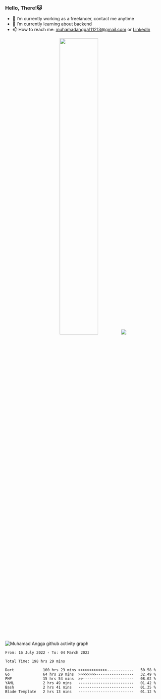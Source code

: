 
### Hello, There!🐱

- 🔭 I’m currently working as a freelancer, contact me anytime
- 🌱 I’m currently learning about backend
- 📫 How to reach me: [muhamadangga111213@gmail.com](mailto:muhamadangga111213@gmail.com) or [LinkedIn](https://www.linkedin.com/in/muhamad-angga)

<p align="center">
    <img width="49.5%" src="https://github-readme-stats.vercel.app/api?username=muhangga&count_private=true&theme=ocean_dark&show_icons=true" />
    &nbsp;
    <img src="https://github-readme-stats.vercel.app/api/top-langs/?username=muhangga&langs_count=8&layout=compact&theme=ocean_dark&show_icons=true" />
</p>

![Muhamad Angga github activity graph](https://github-readme-activity-graph.cyclic.app/graph?username=muhangga&custom_title=Angga&color=708090&theme=github-dark)


<!--START_SECTION:waka-->

```text
From: 16 July 2022 - To: 04 March 2023

Total Time: 198 hrs 29 mins

Dart             100 hrs 23 mins >>>>>>>>>>>>>------------   50.58 %
Go               64 hrs 29 mins  >>>>>>>>-----------------   32.49 %
PHP              15 hrs 54 mins  >>-----------------------   08.02 %
YAML             2 hrs 49 mins   -------------------------   01.42 %
Bash             2 hrs 41 mins   -------------------------   01.35 %
Blade Template   2 hrs 13 mins   -------------------------   01.12 %
```

<!--END_SECTION:waka-->
